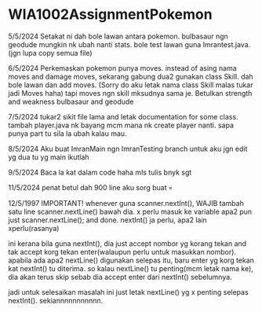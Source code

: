 # WIA1002AssignmentPokemon

5/5/2024
Setakat ni dah bole lawan antara pokemon. bulbasaur ngn geodude mungkin nk ubah nanti stats. bole test lawan guna Imrantest.java.
(jgn lupa copy semua file)

6/5/2024
Perkemaskan pokemon punya moves. instead of asing nama moves and damage moves, sekarang gabung dua2 gunakan class Skill. dah bole lawan dan add moves.
(Sorry do aku letak nama class Skill malas tukar jadi Moves haha) tapi moves ngn skill mksudnya sama je.
Betulkan strength and weakness bulbasaur and geodude


7/5/2024
tukar2 sikit file lama and letak documentation for some class.
tambah player.java nk bayang mcm mana nk create player nanti.
sapa punya part tu sila la ubah kalau mau.

8/5/2024
Aku buat ImranMain ngn ImranTesting branch untuk aku
jgn edit yg dua tu
yg main ikutlah

9/5/2024
Baca la kat dalam code haha mls tulis bnyk sgt

11/5/2024
penat betul dah 900 line aku sorg buat 💀

12/5/1997
IMPORTANT!
whenever guna scanner.nextInt(), WAJIB tambah satu line scanner.nextLine() bawah dia. x perlu masuk ke variable apa2 pun just scanner.nextLine(); and done. nextInt() ja perlu, apa2 lain xperlu(rasanya)

ini kerana bila guna nextInt(), dia just accept nombor yg korang tekan and tak accept korg tekan enter(walaupun perlu untuk masukkan nombor). apabila ada apa2 nextLine() digunakan selepas itu, baru enter yg korg tekan kat nextInt() tu diterima. so kalau nextLine() tu penting(mcm letak nama ke), dia akan terus skip sebab dia accept enter dari nextInt() sebelumnya.

jadi untuk selesaikan masalah ini just letak nextLine() yg x penting selepas nextInt(). sekiannnnnnnnnnn.
